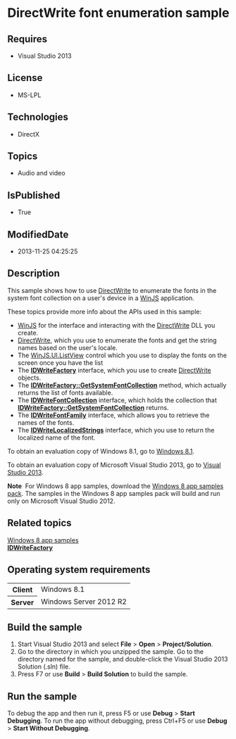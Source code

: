 # DirectWrite font enumeration sample
## Requires
* Visual Studio 2013
## License
* MS-LPL
## Technologies
* DirectX
## Topics
* Audio and video
## IsPublished
* True
## ModifiedDate
* 2013-11-25 04:25:25
## Description

<div id="mainSection">
<p>This sample shows how to use <a href="http://msdn.microsoft.com/library/windows/apps/dd368038">
DirectWrite</a> to enumerate the fonts in the system font collection on a user's device in a
<a href="http://msdn.microsoft.com/library/windows/apps/br229773">WinJS</a> application.
</p>
<p>These topics provide more info about the APIs used in this sample:</p>
<ul>
<li><a href="http://msdn.microsoft.com/library/windows/apps/br229773">WinJS</a> for the interface and interacting with the
<a href="http://msdn.microsoft.com/library/windows/apps/dd368038">DirectWrite</a> DLL you create.
</li><li><a href="http://msdn.microsoft.com/library/windows/apps/dd368038">DirectWrite</a>, which you use to enumerate the fonts and get the string names based on the user's locale.
</li><li>The <a href="http://msdn.microsoft.com/library/windows/apps/hh465496">WinJS.UI.ListView</a> control which you use to display the fonts on the screen once you have the list
</li><li>The <a href="http://msdn.microsoft.com/library/windows/apps/dd368183"><b>IDWriteFactory</b></a> interface, which you use to create
<a href="http://msdn.microsoft.com/library/windows/apps/dd368038">DirectWrite</a> objects.
</li><li>The <a href="http://msdn.microsoft.com/library/windows/apps/dd368208"><b>IDWriteFactory::GetSystemFontCollection</b></a> method, which actually returns the list of fonts available.
</li><li>The <a href="http://msdn.microsoft.com/library/windows/apps/dd368214"><b>IDWriteFontCollection</b></a> interface, which holds the collection that
<a href="http://msdn.microsoft.com/library/windows/apps/dd368208"><b>IDWriteFactory::GetSystemFontCollection</b></a> returns.
</li><li>The <a href="http://msdn.microsoft.com/library/windows/apps/dd371042"><b>IDWriteFontFamily</b></a> interface, which allows you to retrieve the names of the fonts.
</li><li>The <a href="http://msdn.microsoft.com/library/windows/apps/dd371250"><b>IDWriteLocalizedStrings</b></a> interface, which you use to return the localized name of the font.
</li></ul>
<p></p>
<p>To obtain an evaluation copy of Windows&nbsp;8.1, go to <a href="http://go.microsoft.com/fwlink/p/?linkid=301696">
Windows&nbsp;8.1</a>.</p>
<p>To obtain an evaluation copy of Microsoft Visual Studio&nbsp;2013, go to <a href="http://go.microsoft.com/fwlink/p/?linkid=301697">
Visual Studio&nbsp;2013</a>.</p>
<p></p>
<p class="note"><b>Note</b>&nbsp;&nbsp;For Windows&nbsp;8 app samples, download the <a href="http://go.microsoft.com/fwlink/p/?LinkId=301698">
Windows&nbsp;8 app samples pack</a>. The samples in the Windows&nbsp;8 app samples pack will build and run only on Microsoft Visual Studio&nbsp;2012.</p>
<p></p>
<h2><a id="related_topics"></a>Related topics</h2>
<dl><dt><a href="http://go.microsoft.com/fwlink/p/?LinkID=227694">Windows 8 app samples</a>
</dt><dt><a href="http://msdn.microsoft.com/library/windows/apps/dd368183"><b>IDWriteFactory</b></a>
</dt></dl>
<h2>Operating system requirements</h2>
<table>
<tbody>
<tr>
<th>Client</th>
<td><dt>Windows&nbsp;8.1 </dt></td>
</tr>
<tr>
<th>Server</th>
<td><dt>Windows Server&nbsp;2012&nbsp;R2 </dt></td>
</tr>
</tbody>
</table>
<h2>Build the sample</h2>
<p></p>
<ol>
<li>Start Visual Studio&nbsp;2013 and select <b>File</b> &gt; <b>Open</b> &gt; <b>Project/Solution</b>.
</li><li>Go to the directory in which you unzipped the sample. Go to the directory named for the sample, and double-click the Visual Studio&nbsp;2013 Solution (.sln) file.
</li><li>Press F7 or use <b>Build</b> &gt; <b>Build Solution</b> to build the sample. </li></ol>
<p></p>
<h2>Run the sample</h2>
<p>To debug the app and then run it, press F5 or use <b>Debug</b> &gt; <b>Start Debugging</b>. To run the app without debugging, press Ctrl&#43;F5 or use
<b>Debug</b> &gt; <b>Start Without Debugging</b>. </p>
</div>
